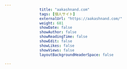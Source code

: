 ---
                title: "aakashnand.com"
                tags: [個人サイト]
                externalUrl: "https://aakashnand.com/"
                weight: 681
                showDate: false
                showAuthor: false
                showReadingTime: false
                showEdit: false
                showLikes: false
                showViews: false
                layoutBackgroundHeaderSpace: false
                ---

